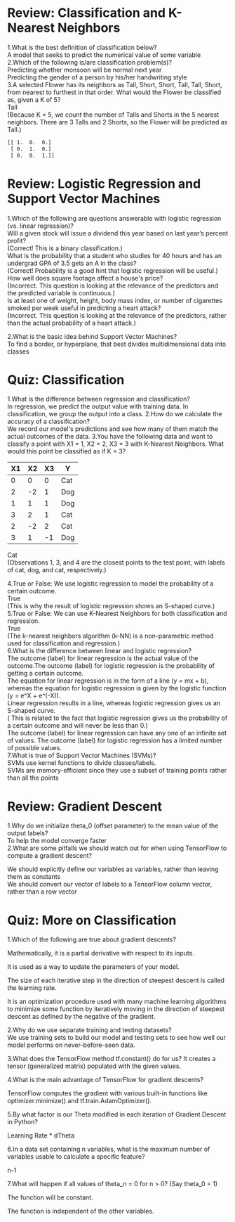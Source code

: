 # Review: Classification and K-Nearest Neighbors

1.W​hat is the best definition of classification below?  
A​ model that seeks to predict the numerical value of some variable  
2.Which of the following is/are classification problem(s)?  
Predicting whether monsoon will be normal next year  
Predicting the gender of a person by his/her handwriting style  
3.A selected Flower has its neighbors as Tall, Short, Short, Tall, Tall, Short, from nearest to furthest in that order. What would the Flower be classified as, given a K of 5?  
Tall  
(Because K = 5, we count the number of Talls and Shorts in the 5 nearest neighbors. There are 3 Talls and 2 Shorts, so the Flower will be predicted as Tall.)  





```html
[[ 1.  0.  0.]
 [ 0.  1.  0.]
 [ 0.  0.  1.]]
```

# Review: Logistic Regression and Support Vector Machines


1.W​hich of the following are questions answerable with logistic regression (vs. linear regression)?  
Will a given stock will issue a dividend this year based on last year’s percent profit?  
(C​orrect! This is a binary classification.)  
What is the probability that a student who studies for 40 hours and has an undergrad GPA of 3.5 gets an A in the class?  
(C​orrect! Probability is a good hint that logistic regression will be useful.)  
H​ow well does square footage affect a house's price?  
(I​ncorrect. This question is looking at the relevance of the predictors and the predicted variable is continuous.)  
Is at least one of weight, height, body mass index, or number of cigarettes smoked per week useful in predicting a heart attack?  
(I​ncorrect. This question is looking at the relevance of the predictors, rather than the actual probability of a heart attack.)  

2.W​hat is the basic idea behind Support Vector Machines?    
T​o find a border, or hyperplane, that best divides multidimensional data into classes  

# Quiz: Classification
1.W​hat is the difference between regression and classification?  
In r​egression, we predict the output value with training data. In classification, we group the output into a class.
2.How do we calculate the accuracy of a classification?  
W​e record our model's predictions and see how many of them match the actual outcomes of the data.
3.Y​ou have the following data and want to classify a point with X1 = 1, X2 = 2, X3 = 3 with K-Nearest Neighbors. What would this point be classified as if K = 3?  

| X1 | X2 | X3 | Y​ |
| ------ | ------ | ------ | ------ |
| 0​ | 0 | 0​ | Cat |
| 2​ | -​2 | 1​ | Dog |
| 1​ | 1​ | 1​ | D​og |
| 3​ | 2 | 1​ | C​at |
| 2​ | -​2 | 2​ | C​at |
| 3​ | 1 | -​1 | D​og |  

C​at  
(O​bservations 1, 3, and 4 are the closest points to the test point, with labels of cat, dog, and cat, respectively.)  

4.True or False: We use logistic regression to model the probability of a certain outcome.  
T​rue  
(This is why the result of logistic regression shows an S-shaped curve.)  
5.True or False: W​e can use K-Nearest Neighbors for both classification and regression.  
T​rue  
(The k-nearest neighbors algorithm (k-NN) is a non-parametric method used for classification and regression.)  
6.W​hat is the difference between linear and logistic regression?  
The outcome (label) for l​inear regression is the actual value of the outcome.The outcome (label) for logistic regression is the probability of getting a certain outcome.  
T​he equation for linear regression is in the form of a line (y = mx + b), whereas the equation for logistic regression is given by the logistic function (y = e^X + e^(-X)).  
L​inear regression results in a line, whereas logistic regression gives us an S-shaped curve.   
( This is related to the fact that logistic regression gives us the probability of a certain outcome and will never be less than 0.)   
The outcome (label) for l​inear regression can have any one of an infinite set of values. The outcome (label) for logistic regression has a limited number of possible values.  
7.W​hat is true of Support Vector Machines (SVMs)?  
S​VMs use kernel functions to divide classes/labels.  
S​VMs are memory-efficient since they use a subset of training points rather than all the points  

# Review: Gradient Descent
1.W​hy do we initialize theta_0 (offset parameter) to the mean value of the output labels?  
T​o help the model converge faster  
2.W​hat are some pitfalls we should watch out for when using TensorFlow to compute a gradient descent?  

W​e should explicitly define our variables as variables, rather than leaving them as constants  
W​e should convert our vector of labels to a TensorFlow column vector, rather than a row vector  

# Quiz: More on Classification
1.Which of the following are true about gradient descents?  

Mathematically, it is a partial derivative with respect to its inputs.  

It is used as a​ way to update the parameters of your model.  

T​he size of each iterative step in the direction of steepest descent is called the learning rate.  

It is an optimization procedure used with many machine learning algorithms to minimize some function by iteratively moving in the direction of steepest descent as defined by the negative of the gradient.  

2.W​hy do we use separate training and testing datasets?  
We use training sets to build our model and testing sets to see how well our model performs on never-before-seen data.   

3.W​hat does the TensorFlow method tf.constant() do for us?
It creates a tensor (generalized matrix) populated with the given values.  

4.W​hat is the main advantage of TensorFlow for gradient descents?   

TensorFlow computes the gradient with various built-in functions like optimizer.minimize() and tf.train.AdamOptimizer().


5.By what factor is our Theta modified in each iteration of Gradient Descent in Python?  

Learning Rate * dTheta

6.In a data set containing n variables, what is the maximum number of variables usable to calculate a specific feature?

n-1

7.What will happen if all values of theta_n = 0 for n > 0? (Say theta_0 = 1)  

The function will be constant.  

The function is independent of the other variables.  

